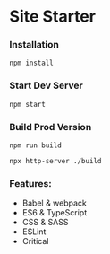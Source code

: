 # Site Starter

### Installation

```
npm install
```

### Start Dev Server

```
npm start
```

### Build Prod Version

```
npm run build

npx http-server ./build
```

### Features:

* Babel & webpack
* ES6 & TypeScript
* CSS & SASS
* ESLint
* Critical
